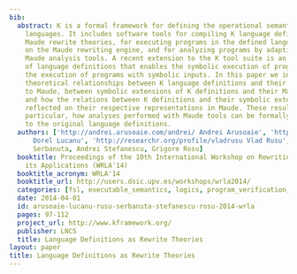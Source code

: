 ```yaml
---
bib:
  abstract: K is a formal framework for defining the operational semantics of programming
    languages. It includes software tools for compiling K language definitions to
    Maude rewrite theories, for executing programs in the defined languages based
    on the Maude rewriting engine, and for analyzing programs by adapting various
    Maude analysis tools. A recent extension to the K tool suite is an automatic transformation
    of language definitions that enables the symbolic execution of programs, i.e.,
    the execution of programs with symbolic inputs. In this paper we investigate the
    theoretical relationships between K language definitions and their translations
    to Maude, between symbolic extensions of K definitions and their Maude encodings,
    and how the relations between K definitions and their symbolic extensions are
    reflected on their respective representations in Maude. These results show, in
    particular, how analyses performed with Maude tools can be formally lifted up
    to the original language definitions.
  authors: ['http://andrei.arusoaie.com/andrei/ Andrei Arusoaie', 'http://fmse.info.uaic.ro/~dorel.lucanu/
      Dorel Lucanu', 'http://researchr.org/profile/vladrusu Vlad Rusu', Traian Florin
      Serbanuta, Andrei Stefanescu, Grigore Rosu]
  booktitle: Proceedings of the 10th International Workshop on Rewriting Logic and
    its Applications (WRLA'14)
  booktitle_acronym: WRLA'14
  booktitle_url: http://users.dsic.upv.es/workshops/wrla2014/
  categories: [fsl, executable_semantics, logics, program_verification, programming_languages]
  date: 2014-04-01
  id: arusoaie-lucanu-rusu-serbanuta-stefanescu-rosu-2014-wrla
  pages: 97-112
  project_url: http://www.kframework.org/
  publisher: LNCS
  title: Language Definitions as Rewrite Theories
layout: paper
title: Language Definitions as Rewrite Theories
---
```


